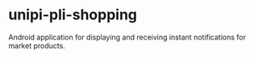 # unipi-pli-shopping
Android application for displaying and receiving instant notifications for market products.
